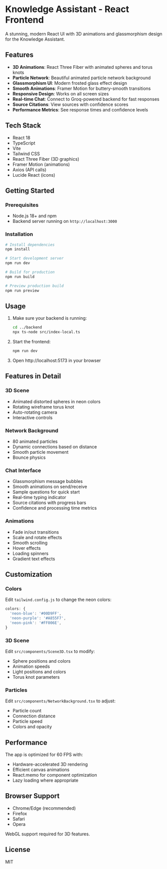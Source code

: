 # Knowledge Assistant - React Frontend

A stunning, modern React UI with 3D animations and glassmorphism design for the Knowledge Assistant.

## Features

- **3D Animations**: React Three Fiber with animated spheres and torus knots
- **Particle Network**: Beautiful animated particle network background
- **Glassmorphism UI**: Modern frosted glass effect design
- **Smooth Animations**: Framer Motion for buttery-smooth transitions
- **Responsive Design**: Works on all screen sizes
- **Real-time Chat**: Connect to Groq-powered backend for fast responses
- **Source Citations**: View sources with confidence scores
- **Performance Metrics**: See response times and confidence levels

## Tech Stack

- React 18
- TypeScript
- Vite
- Tailwind CSS
- React Three Fiber (3D graphics)
- Framer Motion (animations)
- Axios (API calls)
- Lucide React (icons)

## Getting Started

### Prerequisites

- Node.js 18+ and npm
- Backend server running on `http://localhost:3000`

### Installation

```bash
# Install dependencies
npm install

# Start development server
npm run dev

# Build for production
npm run build

# Preview production build
npm run preview
```

## Usage

1. Make sure your backend is running:
   ```bash
   cd ../backend
   npx ts-node src/index-local.ts
   ```

2. Start the frontend:
   ```bash
   npm run dev
   ```

3. Open http://localhost:5173 in your browser

## Features in Detail

### 3D Scene
- Animated distorted spheres in neon colors
- Rotating wireframe torus knot
- Auto-rotating camera
- Interactive controls

### Network Background
- 80 animated particles
- Dynamic connections based on distance
- Smooth particle movement
- Bounce physics

### Chat Interface
- Glassmorphism message bubbles
- Smooth animations on send/receive
- Sample questions for quick start
- Real-time typing indicator
- Source citations with progress bars
- Confidence and processing time metrics

### Animations
- Fade in/out transitions
- Scale and rotate effects
- Smooth scrolling
- Hover effects
- Loading spinners
- Gradient text effects

## Customization

### Colors

Edit `tailwind.config.js` to change the neon colors:

```js
colors: {
  'neon-blue': '#00D9FF',
  'neon-purple': '#A855F7',
  'neon-pink': '#FF006E',
}
```

### 3D Scene

Edit `src/components/Scene3D.tsx` to modify:
- Sphere positions and colors
- Animation speeds
- Light positions and colors
- Torus knot parameters

### Particles

Edit `src/components/NetworkBackground.tsx` to adjust:
- Particle count
- Connection distance
- Particle speed
- Colors and opacity

## Performance

The app is optimized for 60 FPS with:
- Hardware-accelerated 3D rendering
- Efficient canvas animations
- React.memo for component optimization
- Lazy loading where appropriate

## Browser Support

- Chrome/Edge (recommended)
- Firefox
- Safari
- Opera

WebGL support required for 3D features.

## License

MIT
